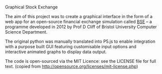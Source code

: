 Graphical Stock Exchange

The aim of this project was to create a graphical interface in the form of a web app for an open-source financial exchange simulation called [BSE](https://github.com/davecliff/BristolStockExchange) – a programme developed in 2012 by Prof D Cliff of Bristol University Computer Science Department. 

The original python was manually translated into P5.js to enable integration with a purpose built GUI featuring customisable input options and interactive animated graphs to display data output.

The code is open-sourced via the MIT Licence: see the LICENSE file for full text. (copied from http://opensource.org/licenses/mit-license.php)
